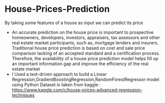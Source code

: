 # House-Prices-Prediction
By taking some features of a house as input we can predict its price
* An accurate prediction on the house price is important to prospective homeowners, developers, investors, appraisers, tax assessors and other real estate market participants, such as, mortgage lenders and insurers. Traditional house price prediction is based on cost and sale price comparison lacking of an accepted standard and a certification process. Therefore, the availability of a house price prediction model helps fill up an important information gap and improve the efficiency of the real estate market
* I Used a test-driven approach to build a Linear Regression,GradientBoostingRegression,RandomForestRegressor model using Python
Dataset is taken from kaggle : https://www.kaggle.com/c/house-prices-advanced-regression-techniques
